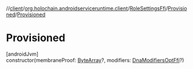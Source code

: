 //[client](../../../../index.md)/[org.holochain.androidserviceruntime.client](../../index.md)/[RoleSettingsFfi](../index.md)/[Provisioned](index.md)/[Provisioned](-provisioned.md)

# Provisioned

[androidJvm]\
constructor(membraneProof: [ByteArray](https://kotlinlang.org/api/core/kotlin-stdlib/kotlin/-byte-array/index.html)?, modifiers: [DnaModifiersOptFfi](../../-dna-modifiers-opt-ffi/index.md)?)